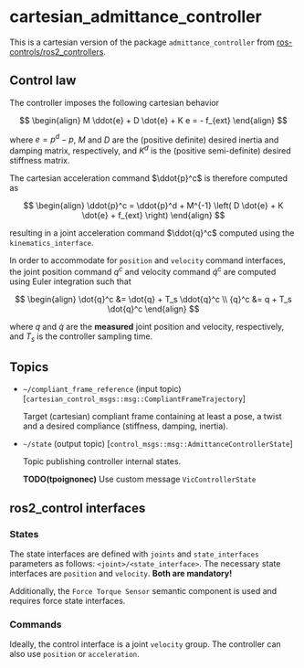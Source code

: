 # cartesian_admittance_controller

This is a cartesian version of the package `admittance_controller` from [ros-controls/ros2_controllers](https://github.com/ros-controls/ros2_controllers/tree/master).

## Control law

The controller imposes the following cartesian behavior

$$
\begin{align}
  M \ddot{e} + D \dot{e} + K e = - f_{ext}
\end{align}
$$

where $e = p^d - p$, $M$ and $D$ are the (positive definite) desired inertia and damping matrix, respectively, and $K^d$ is the (positive semi-definite) desired stiffness matrix.

The cartesian acceleration command $\ddot{p}^c$ is therefore computed as

$$
\begin{align}
  \ddot{p}^c = \ddot{p}^d + M^{-1} \left( D \dot{e} + K \dot{e} + f_{ext} \right)
\end{align}
$$

resulting in a joint acceleration command $\ddot{q}^c$ computed using the `kinematics_interface`.

In order to accommodate for `position` and `velocity` command interfaces, the joint position command $q^c$ and velocity command $\dot{q}^c$ are computed using Euler integration such that

$$
\begin{align}
  \dot{q}^c &= \dot{q} + T_s \ddot{q}^c \\
  {q}^c &= q + T_s \dot{q}^c
\end{align}
$$

where $q$ and $\dot{q}$ are the **measured** joint position and velocity, respectively, and $T_s$ is the controller sampling time.

## Topics

- `~/compliant_frame_reference` (input topic) [`cartesian_control_msgs::msg::CompliantFrameTrajectory`]

  Target (cartesian) compliant frame containing at least a pose, a twist and a desired compliance (stiffness, damping, inertia).

- `~/state` (output topic) [`control_msgs::msg::AdmittanceControllerState`]

  Topic publishing controller internal states.

  **TODO(tpoignonec)** Use custom message `VicControllerState`


## ros2_control interfaces

### States

The state interfaces are defined with ``joints`` and ``state_interfaces`` parameters as follows: ``<joint>/<state_interface>``.
The necessary state interfaces are ``position`` and ``velocity``.
**Both are mandatory!**

Additionally, the `Force Torque Sensor` semantic component is used and requires force state interfaces.

### Commands

Ideally, the control interface is a joint ``velocity`` group.
The controller can also use ``position`` or ``acceleration``.

